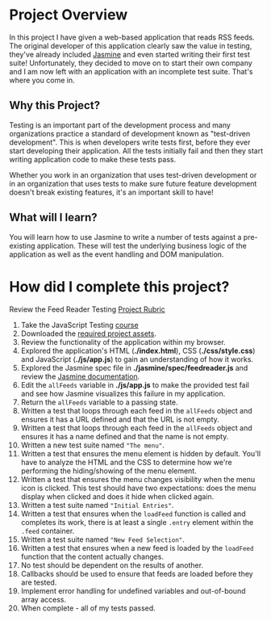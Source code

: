 # Project Overview

In this project I have given a web-based application that reads RSS feeds. The original developer of this application clearly saw the value in testing, they've already included [Jasmine](http://jasmine.github.io/) and even started writing their first test suite! Unfortunately, they decided to move on to start their own company and I am now left with an application with an incomplete test suite. That's where you come in.


## Why this Project?

Testing is an important part of the development process and many organizations practice a standard of development known as "test-driven development". This is when developers write tests first, before they ever start developing their application. All the tests initially fail and then they start writing application code to make these tests pass.

Whether you work in an organization that uses test-driven development or in an organization that uses tests to make sure future feature development doesn't break existing features, it's an important skill to have!


## What will I learn?

You will learn how to use Jasmine to write a number of tests against a pre-existing application. These will test the underlying business logic of the application as well as the event handling and DOM manipulation.

# How did I complete this project?

Review the Feed Reader Testing [Project Rubric](https://review.udacity.com/#!/projects/3442558598/rubric)

1. Take the JavaScript Testing [course](https://www.udacity.com/course/ud549)
2. Downloaded the [required project assets](http://github.com/udacity/frontend-nanodegree-feedreader).
3. Review the functionality of the application within my browser.
4. Explored the application's HTML (**./index.html**), CSS (**./css/style.css**) and JavaScript (**./js/app.js**) to gain an understanding of how it works.
5. Explored the Jasmine spec file in **./jasmine/spec/feedreader.js** and review the [Jasmine documentation](http://jasmine.github.io).
6. Edit the `allFeeds` variable in **./js/app.js** to make the provided test fail and see how Jasmine visualizes this failure in my application.
7. Return the `allFeeds` variable to a passing state.
8. Written a test that loops through each feed in the `allFeeds` object and ensures it has a URL defined and that the URL is not empty.
9. Written a test that loops through each feed in the `allFeeds` object and ensures it has a name defined and that the name is not empty.
10. Written a new test suite named `"The menu"`.
11. Written a test that ensures the menu element is hidden by default. You'll have to analyze the HTML and the CSS to determine how we're performing the hiding/showing of the menu element.
12. Written a test that ensures the menu changes visibility when the menu icon is clicked. This test should have two expectations: does the menu display when clicked and does it hide when clicked again.
13. Written a test suite named `"Initial Entries"`.
14. Written a test that ensures when the `loadFeed` function is called and completes its work, there is at least a single `.entry` element within the `.feed` container.
15. Written a test suite named `"New Feed Selection"`.
16. Written a test that ensures when a new feed is loaded by the `loadFeed` function that the content actually changes.
17. No test should be dependent on the results of another.
18. Callbacks should be used to ensure that feeds are loaded before they are tested.
19. Implement error handling for undefined variables and out-of-bound array access.
20. When complete - all of my tests passed. 
